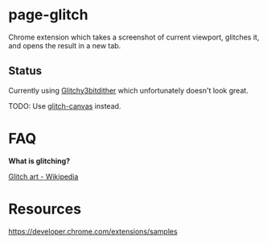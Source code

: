 # page-glitch

Chrome extension which takes a screenshot of current viewport, glitches it, and opens the result in a new tab. 

## Status

Currently using [Glitchy3bitdither](https://github.com/JKirchartz/Glitchy3bitdither) which unfortunately doesn't look great. 

TODO: Use [glitch-canvas](https://github.com/snorpey/glitch-canvas) instead.

# FAQ

**What is glitching?**

[Glitch art - Wikipedia](https://en.wikipedia.org/wiki/Glitch_art)

# Resources

https://developer.chrome.com/extensions/samples